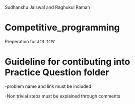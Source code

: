 Sudhanshu Jaiswal and Raghukul Raman

# Competitive_programming
Preperation for `ACM-ICPC`

# Guideline for contibuting into Practice Question folder
-problem name and link must be included

-Non trivial steps must be explained through comments
